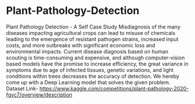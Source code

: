 # Plant-Pathology-Detection
Plant Pathology Detection -  A Self Case Study
Misdiagnosis of the many diseases impacting agricultural crops can lead to misuse of chemicals leading to the emergence of resistant pathogen strains, increased input costs, and more outbreaks with significant economic loss and environmental impacts.
Current disease diagnosis based on human scouting is time-consuming and expensive, and although computer-vision based models have the promise to increase efficiency, the great variance in symptoms due to age of infected tissues, genetic variations, and light conditions within trees decreases the accuracy of detection.
We hereby come up with a Deep Learning model that solves the given problem.
Dataset Link- https://www.kaggle.com/competitions/plant-pathology-2020-fgvc7/overview/description
